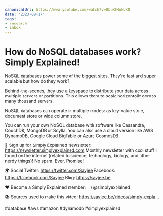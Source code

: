 ```yaml
---
canonicalUrl: https://www.youtube.com/watch?v=0buKQHokLK8
date: '2023-08-17'
tags:
- research
- inbox
---
```


# How do NoSQL databases work? Simply Explained!

NoSQL databases power some of the biggest sites. They're fast and super scalable but how do they work?

Behind-the-scenes, they use a keyspace to distribute your data across multiple servers or partitions. This allows them to scale horizontally across many thousand servers.

NoSQL databases can operate in multiple modes: as key-value store, document store or wide column store.

You can run your own NoSQL database with software like Cassandra, CouchDB, MongoDB or Scylla. You can also use a cloud version like AWS DynamoDB, Google Cloud BigTable or Azure CosmosDB.

💌  Sign up for Simply Explained Newsletter:
https://newsletter.simplyexplained.com
Monthly newsletter with cool stuff I found on the internet (related to science, technology, biology, and other nerdy things)! No spam. Ever. Promise!

🌍 Social
Twitter: https://twitter.com/Savjee
Facebook: https://facebook.com/Savjee
Blog: https://savjee.be

❤️  Become a Simply Explained member:    / @simplyexplained  

📚 Sources used to make this video:
https://savjee.be/videos/simply-expla...

#database #aws #amazon #dynamodb #simplyexplained